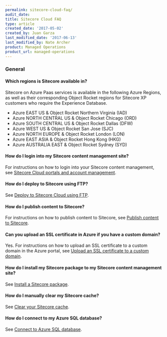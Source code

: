 ```yaml
---
permalink: sitecore-cloud-faq/
audit_date:
title: Sitecore Cloud FAQ
type: article
created_date: '2017-05-02'
created_by: Juan Garza
last_modified_date: '2017-06-13'
last_modified_by: Nate Archer
product: Managed Operations
product_url: managed-operations
---
```


### General

#### Which regions is Sitecore available in?

Sitecore on Azure Paas services is available in the following Azure Regions, as well as their corresponding Object Rocket regions for Sitecore XP customers who require the Experience Database.

- Azure EAST US & Object Rocket Northern Virginia (IAD)
- Azure NORTH CENTRAL US & Object Rocket Chicago (ORD)
- Azure SOUTH CENTRAL US & Object Rocket Dallas (DFW)
- Azure WEST US & Object Rocket San Jose (SJC)
- Azure NORTH EUROPE & Object Rocket London (LON)
- Azure EAST ASIA & Object Rocket Hong Kong (HKG)
- Azure AUSTRALIA EAST & Object Rocket Sydney (SYD)


#### How do I login into my Sitecore content management site?

For instructions on how to login into your Sitecore content management, see [Sitecore Cloud portals and account management](/how-to/sitecore-cloud-portals-and-account-management/).

#### How do I deploy to Sitecore using FTP?

See [Deploy to Sitecore Cloud using FTP](https://support.rackspace.com/how-to/deploy-to-sitecore-cloud-using-ftp/).

#### How do I publish content to Sitecore?

For instructions on how to publish content to Sitecore, see [Publish content to Sitecore](/how-to/publish-content-to-sitecore/).

#### Can you upload an SSL certificate in Azure if you have a custom domain?

Yes. For instructions on how to upload an SSL certificate to a custom domain in the Azure portal, see [Upload an SSL certificate to a custom domain](/how-to/upload-an-ssl-certificate-to-a-custom-domain/).

#### How do I install my Sitecore package to my Sitecore content management site?

See [Install a Sitecore package](/how-to/install-a-sitecore-package/).

#### How do I manually clear my Sitecore cache?

See [Clear your Sitecore cache](/how-to/clear-your-sitecore-cache/).

#### How do I connect to my Azure SQL database?

See [Connect to Azure SQL database](/how-to/connect-to-azure-sql-database/).





